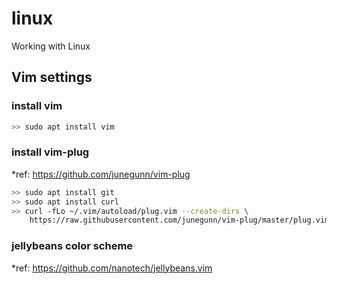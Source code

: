 # linux
Working with Linux

## Vim settings

### install vim
```sh
>> sudo apt install vim
```

### install vim-plug
*ref: https://github.com/junegunn/vim-plug
```sh
>> sudo apt install git
>> sudo apt install curl
>> curl -fLo ~/.vim/autoload/plug.vim --create-dirs \
    https://raw.githubusercontent.com/junegunn/vim-plug/master/plug.vim
```

### jellybeans color scheme
*ref: https://github.com/nanotech/jellybeans.vim
